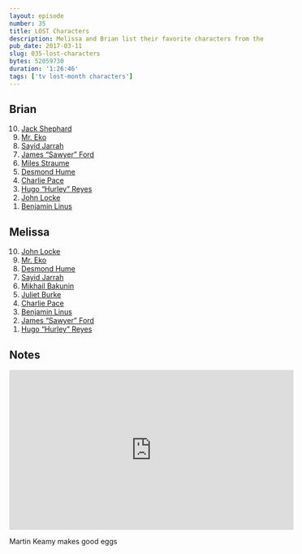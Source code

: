 ```yaml
---
layout: episode
number: 35
title: LOST Characters
description: Melissa and Brian list their favorite characters from the TV show LOST.
pub_date: 2017-03-11
slug: 035-lost-characters
bytes: 52059730
duration: '1:26:46'
tags: ['tv lost-month characters']
---
```


<h2>Brian</h2>
<ol reversed>
<li><a href="http://lostpedia.wikia.com/wiki/Jack_Shephard">Jack Shephard</a></li>
<li><a href="http://lostpedia.wikia.com/wiki/Eko">Mr. Eko</a></li>
<li><a href="http://lostpedia.wikia.com/wiki/Sayid_Jarrah">Sayid Jarrah</a></li>
<li><a href="http://lostpedia.wikia.com/wiki/James_%22Sawyer%22_Ford">James “Sawyer” Ford</a></li>
<li><a href="http://lostpedia.wikia.com/wiki/Miles_Straume">Miles Straume</a></li>
<li><a href="http://lostpedia.wikia.com/wiki/Desmond_Hume">Desmond Hume</a></li>
<li><a href="http://lostpedia.wikia.com/wiki/Charlie_Pace">Charlie Pace</a></li>
<li><a href="http://lostpedia.wikia.com/wiki/Hugo_%22Hurley%22_Reyes">Hugo “Hurley” Reyes</a></li>
<li><a href="http://lostpedia.wikia.com/wiki/John_Locke">John Locke</a></li>
<li><a href="http://lostpedia.wikia.com/wiki/Benjamin_Linus">Benjamin Linus</a></li>
</ol>

<h2>Melissa</h2>
<ol reversed>
<li><a href="http://lostpedia.wikia.com/wiki/John_Locke">John Locke</a></li>
<li><a href="http://lostpedia.wikia.com/wiki/Eko">Mr. Eko</a></li>
<li><a href="http://lostpedia.wikia.com/wiki/Desmond_Hume">Desmond Hume</a></li>
<li><a href="http://lostpedia.wikia.com/wiki/Sayid_Jarrah">Sayid Jarrah</a></li>
<li><a href="http://lostpedia.wikia.com/wiki/Mikhail_Bakunin">Mikhail Bakunin</a></li>
<li><a href="http://lostpedia.wikia.com/wiki/Juliet_Burke">Juliet Burke</a></li>
<li><a href="http://lostpedia.wikia.com/wiki/Charlie_Pace">Charlie Pace</a></li>
<li><a href="http://lostpedia.wikia.com/wiki/Benjamin_Linus">Benjamin Linus</a></li>
<li><a href="http://lostpedia.wikia.com/wiki/James_%22Sawyer%22_Ford">James “Sawyer” Ford</a></li>
<li><a href="http://lostpedia.wikia.com/wiki/Hugo_%22Hurley%22_Reyes">Hugo “Hurley” Reyes</a></li>
</ol>

<h2>Notes</h2>
<iframe class="video-embed" width="560" height="315" src="https://www.youtube.com/embed/yXRbmuPrsWw" frameborder="0" allowfullscreen></iframe>
<p>Martin Keamy makes good eggs</p>